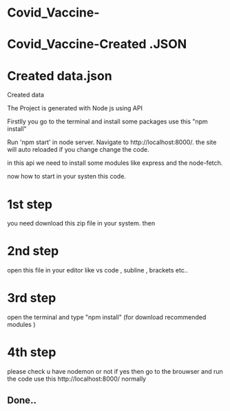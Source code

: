 # Covid_Vaccine-

# Covid_Vaccine-Created .JSON

# Created data.json
Created data 

The Project is generated with Node js using API

Firstlly you go to the terminal and install some packages use this "npm install"

Run 'npm start' in node server. Navigate to http://localhost:8000/. the site will auto reloaded if you change change the code.

in this api we need to install some modules like express and the node-fetch. 

now how to start in your systen this code.

# 1st step
you need download this zip file in your system.
then 

# 2nd step
open this file in your editor like vs code , subline , brackets etc..

# 3rd step
open the terminal and type "npm install" (for download recommended modules )

# 4th step
please check u have nodemon or not if yes then go to the brouwser and run the code use this http://localhost:8000/ normally 

## Done..
